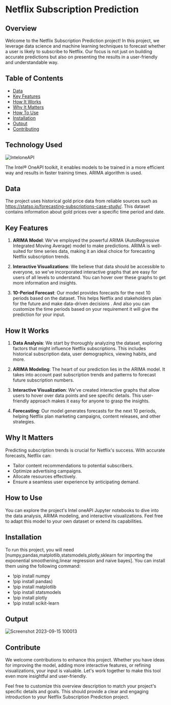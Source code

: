 

# Netflix Subscription Prediction

## Overview

Welcome to the Netflix Subscription Prediction project! In this project, we leverage data science and machine learning techniques to forecast whether a user is likely to subscribe to Netflix. Our focus is not just on building accurate predictions but also on presenting the results in a user-friendly and understandable way.

## Table of Contents

- [Data](#data)
- [Key Features](#Keyfeatures)
- [How It Works](#HowItWorks)
- [Why It Matters](#whyitmatters)
- [How To Use](#howtouse)
- [Installation](#installation)
- [Output](#Output)
- [Contributing](#contributing)

## Technology Used
![InteloneAPI](https://github.com/Pavankurapati03/Gold_Price_Prediction/assets/124707043/1f2c22ee-b1ef-4838-8ea5-2df64677d640)


The Intel® OneAPI toolkit, it enables models to be trained in a more efficient way and results in faster training times. ARIMA algorithm is used.


## Data

The project uses historical gold price data from reliable sources such as https://statso.io/forecasting-subscriptions-case-study/. This dataset contains information about gold prices over a specific time period and date.

## Key Features

1. **ARIMA Model**: We've employed the powerful ARIMA (AutoRegressive Integrated Moving Average) model to make predictions. ARIMA is well-suited for time series data, making it an ideal choice for forecasting Netflix subscription trends.

2. **Interactive Visualizations**: We believe that data should be accessible to everyone, so we've incorporated interactive graphs that are easy for users of all levels to understand. You can hover over these graphs to get more information and insights.

3. **10-Period Forecast**: Our model provides forecasts for the next 10 periods based on the dataset. This helps Netflix and stakeholders plan for the future and make data-driven decisions . And also you can customize the time periods based on your requirement it will give the prediction for your input.

## How It Works

1. **Data Analysis**: We start by thoroughly analyzing the dataset, exploring factors that might influence Netflix subscriptions. This includes historical subscription data, user demographics, viewing habits, and more.

2. **ARIMA Modeling**: The heart of our prediction lies in the ARIMA model. It takes into account past subscription trends and patterns to forecast future subscription numbers.

3. **Interactive Visualization**: We've created interactive graphs that allow users to hover over data points and see specific details. This user-friendly approach makes it easy for anyone to grasp the insights.

4. **Forecasting**: Our model generates forecasts for the next 10 periods, helping Netflix plan marketing campaigns, content releases, and other strategies.

## Why It Matters

Predicting subscription trends is crucial for Netflix's success. With accurate forecasts, Netflix can:

- Tailor content recommendations to potential subscribers.
- Optimize advertising campaigns.
- Allocate resources effectively.
- Ensure a seamless user experience by anticipating demand.

## How to Use

You can explore the project's Intel oneAPI Jupyter notebooks to dive into the data analysis, ARIMA modeling, and interactive visualizations. Feel free to adapt this model to your own dataset or extend its capabilities.

## Installation

To run this project, you will need [numpy,pandas,matplotlib,statsmodels,plotly,sklearn for importing the exponential smoothening,linear regression and naive bayes]. You can install them using the following command:

- !pip install numpy
- !pip install pandas)
- !pip install matplotlib
- !pip install statsmodels
- !pip install plotly
- !pip install scikit-learn

## Output
![Screenshot 2023-09-15 100013](https://github.com/Pavankurapati03/Netflix_Subscription_Prediction/assets/124707043/6c281713-3d8f-4973-9fcd-4ddb6030fcd2)


## Contribute
We welcome contributions to enhance this project. Whether you have ideas for improving the model, adding more interactive features, or refining visualizations, your input is valuable. Let's work together to make this tool even more insightful and user-friendly.

Feel free to customize this overview description to match your project's specific details and goals. This should provide a clear and engaging introduction to your Netflix Subscription Prediction project.
